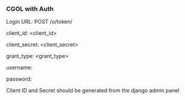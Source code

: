 ### CGOL with Auth



Login URL: POST /o/token/

client_id: <client_id>

client_secret: <client_secret>

grant_type: <grant_type>

username: <username>

password: <password>

Client ID and Secret should be generated from the django admin panel

